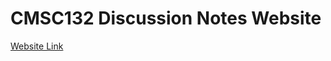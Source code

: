 # CMSC132 Discussion Notes Website

[Website Link](https://salehace1.github.io/CMSC132-Discussion/)
